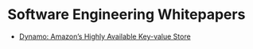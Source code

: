 # Software Engineering Whitepapers


- [Dynamo: Amazon’s Highly Available Key-value Store](https://www.allthingsdistributed.com/files/amazon-dynamo-sosp2007.pdf)